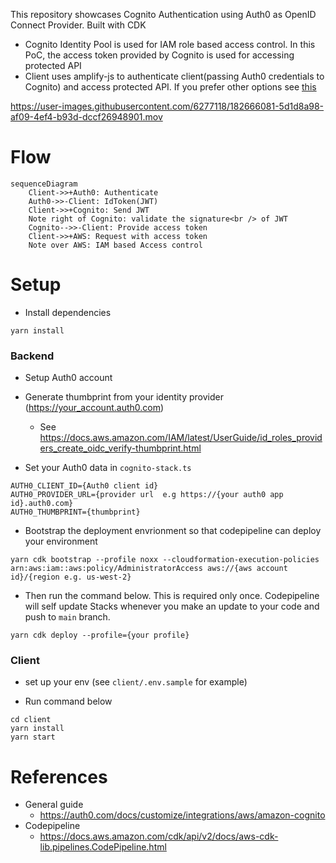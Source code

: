 This repository showcases Cognito Authentication using Auth0 as OpenID Connect Provider. Built with CDK

- Cognito Identity Pool is used for IAM role based access control. In this PoC, the access token provided by Cognito is used for accessing protected API
- Client uses amplify-js to authenticate client(passing Auth0 credentials to Cognito) and access protected API. If you prefer other options see [this](https://docs.aws.amazon.com/cognito/latest/developerguide/open-id.html)

https://user-images.githubusercontent.com/6277118/182666081-5d1d8a98-af09-4ef4-b93d-dccf26948901.mov

# Flow

```mermaid
sequenceDiagram
    Client->>+Auth0: Authenticate
    Auth0->>-Client: IdToken(JWT)
    Client->>+Cognito: Send JWT
    Note right of Cognito: validate the signature<br /> of JWT
    Cognito-->>-Client: Provide access token
    Client->>+AWS: Request with access token
    Note over AWS: IAM based Access control
```

# Setup

- Install dependencies

```
yarn install
```

### Backend

- Setup Auth0 account
- Generate thumbprint from your identity provider (https://your_account.auth0.com)

  - See https://docs.aws.amazon.com/IAM/latest/UserGuide/id_roles_providers_create_oidc_verify-thumbprint.html

- Set your Auth0 data in `cognito-stack.ts`

```
AUTH0_CLIENT_ID={Auth0 client id}
AUTH0_PROVIDER_URL={provider url  e.g https://{your auth0 app id}.auth0.com}
AUTH0_THUMBPRINT={thumbprint}
```

- Bootstrap the deployment envrionment so that codepipeline can deploy your environment

```
yarn cdk bootstrap --profile noxx --cloudformation-execution-policies arn:aws:iam::aws:policy/AdministratorAccess aws://{aws account id}/{region e.g. us-west-2}
```

- Then run the command below. This is required only once. Codepipeline will self update Stacks whenever you make an update to your code and push to `main` branch.

```
yarn cdk deploy --profile={your profile}
```

### Client

- set up your env (see `client/.env.sample` for example)

- Run command below

```
cd client
yarn install
yarn start
```

# References

- General guide
  - https://auth0.com/docs/customize/integrations/aws/amazon-cognito
- Codepipeline
  - https://docs.aws.amazon.com/cdk/api/v2/docs/aws-cdk-lib.pipelines.CodePipeline.html
